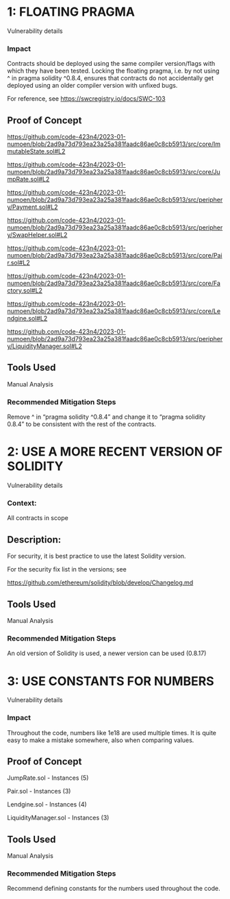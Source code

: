 # 1: FLOATING PRAGMA

Vulnerability details

### Impact

Contracts should be deployed using the same compiler version/flags with which they have been tested. Locking the floating pragma, i.e. by not using ^ in pragma solidity ^0.8.4, ensures that contracts do not accidentally get deployed using an older compiler version with unfixed bugs.

For reference, see https://swcregistry.io/docs/SWC-103

## Proof of Concept

https://github.com/code-423n4/2023-01-numoen/blob/2ad9a73d793ea23a25a381faadc86ae0c8cb5913/src/core/ImmutableState.sol#L2 

https://github.com/code-423n4/2023-01-numoen/blob/2ad9a73d793ea23a25a381faadc86ae0c8cb5913/src/core/JumpRate.sol#L2 

https://github.com/code-423n4/2023-01-numoen/blob/2ad9a73d793ea23a25a381faadc86ae0c8cb5913/src/periphery/Payment.sol#L2 

https://github.com/code-423n4/2023-01-numoen/blob/2ad9a73d793ea23a25a381faadc86ae0c8cb5913/src/periphery/SwapHelper.sol#L2 

https://github.com/code-423n4/2023-01-numoen/blob/2ad9a73d793ea23a25a381faadc86ae0c8cb5913/src/core/Pair.sol#L2 

https://github.com/code-423n4/2023-01-numoen/blob/2ad9a73d793ea23a25a381faadc86ae0c8cb5913/src/core/Factory.sol#L2 

https://github.com/code-423n4/2023-01-numoen/blob/2ad9a73d793ea23a25a381faadc86ae0c8cb5913/src/core/Lendgine.sol#L2 

https://github.com/code-423n4/2023-01-numoen/blob/2ad9a73d793ea23a25a381faadc86ae0c8cb5913/src/periphery/LiquidityManager.sol#L2 

## Tools Used

Manual Analysis

### Recommended Mitigation Steps

Remove ^ in “pragma solidity ^0.8.4” and change it to “pragma solidity 0.8.4” to be consistent with the rest of the contracts.

# 2: USE A MORE RECENT VERSION OF SOLIDITY 

Vulnerability details

### Context:

All contracts in scope

## Description:

For security, it is best practice to use the latest Solidity version.

For the security fix list in the versions; see 

https://github.com/ethereum/solidity/blob/develop/Changelog.md

## Tools Used

Manual Analysis

### Recommended Mitigation Steps

An old version of Solidity is used, a newer version can be used (0.8.17)


# 3: USE CONSTANTS FOR NUMBERS

Vulnerability details

### Impact

Throughout the code, numbers like 1e18  are used multiple times. It is quite easy to make a mistake somewhere, also when comparing values.

## Proof of Concept

JumpRate.sol - Instances (5)

Pair.sol - Instances (3)

Lendgine.sol - Instances (4)

LiquidityManager.sol - Instances (3)

## Tools Used

Manual Analysis

### Recommended Mitigation Steps

Recommend defining constants for the numbers used throughout the code.
